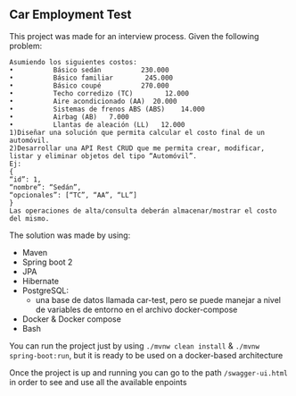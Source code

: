 ## Car Employment Test

This project was made for an interview process.
Given the following problem: 

```text Una fábrica de automóviles produce uno de sus modelos en tres variantes, llamadas sedán, coupé y familiar. Cada una tiene un precio de venta básico sin opcionales. A su vez, a cada variante se le pueden agregar opciones como techo corredizo, aire acondicionado, sistema de frenos ABS, airbag y llantas de aleación. Cada uno de estos opcionales tiene un precio que suma al básico. En este caso, cada auto vendrá caracterizado por su variante y podrá tener ninguno, uno o más opcionales.
Asumiendo los siguientes costos:
•          Básico sedán          230.000
•          Básico familiar        245.000
•          Básico coupé          270.000
•          Techo corredizo (TC)        12.000
•          Aire acondicionado (AA)  20.000
•          Sistemas de frenos ABS (ABS)    14.000
•          Airbag (AB)   7.000
•          Llantas de aleación (LL)   12.000
1)Diseñar una solución que permita calcular el costo final de un automóvil.
2)Desarrollar una API Rest CRUD que me permita crear, modificar, listar y eliminar objetos del tipo “Automóvil”.
Ej:
{
“id”: 1,
“nombre”: “Sedán”,
“opcionales”: [“TC”, “AA”, “LL”]
}
Las operaciones de alta/consulta deberán almacenar/mostrar el costo del mismo.
```

The solution was made by using:

- Maven
- Spring boot 2
- JPA
- Hibernate
- PostgreSQL:
	- una base de datos llamada car-test, pero se puede manejar a nivel de variables de entorno en el archivo docker-compose
- Docker & Docker compose
- Bash


You can run the project just by using ` ./mvnw clean install ` & ` ./mvnw spring-boot:run `, but it is ready to be used on a docker-based architecture

Once the project is up and running you can go to the path ` /swagger-ui.html ` in order to see and use all the available enpoints